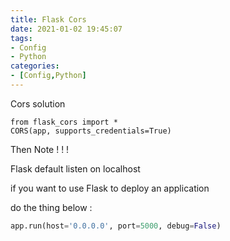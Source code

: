 ```yaml
---
title: Flask Cors
date: 2021-01-02 19:45:07
tags:
- Config
- Python
categories:
- [Config,Python]
---
```


Cors solution

```
from flask_cors import *
CORS(app, supports_credentials=True)
```

Then Note ! ! !

Flask default listen on localhost

if you want to use Flask to deploy an application

do the thing below :

```python
app.run(host='0.0.0.0', port=5000, debug=False)
```

